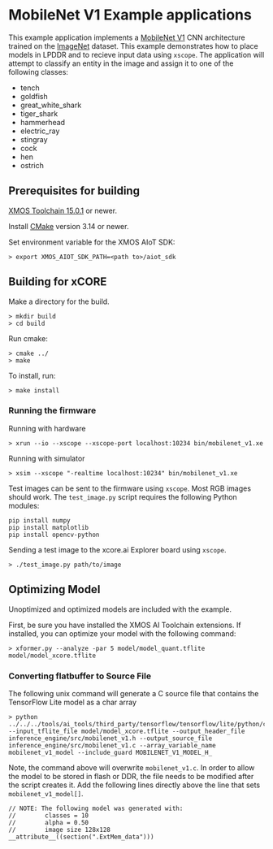 # MobileNet V1 Example applications

This example application implements a [MobileNet V1](https://arxiv.org/abs/1704.04861) CNN architecture trained on the [ImageNet](http://www.image-net.org/) dataset.  This example demonstrates how to place models in LPDDR and to recieve input data using `xscope`.  The application will attempt to classify an entity in the image and assign it to one of the following classes:

- tench
- goldfish
- great_white_shark
- tiger_shark
- hammerhead
- electric_ray
- stingray
- cock
- hen
- ostrich

## Prerequisites for building

[XMOS Toolchain 15.0.1](https://www.xmos.com/software/tools/) or newer.

Install [CMake](https://cmake.org/download/) version 3.14 or newer.

Set environment variable for the XMOS AIoT SDK:

    > export XMOS_AIOT_SDK_PATH=<path to>/aiot_sdk

## Building for xCORE

Make a directory for the build.

    > mkdir build
    > cd build

Run cmake:

    > cmake ../
    > make

To install, run:

    > make install

### Running the firmware

Running with hardware

    > xrun --io --xscope --xscope-port localhost:10234 bin/mobilenet_v1.xe

Running with simulator

    > xsim --xscope "-realtime localhost:10234" bin/mobilenet_v1.xe

Test images can be sent to the firmware using `xscope`.  Most RGB images should work.  The `test_image.py` script requires the following Python modules:

    pip install numpy
    pip install matplotlib
    pip install opencv-python

Sending a test image to the xcore.ai Explorer board using `xscope`.

    > ./test_image.py path/to/image

## Optimizing Model

Unoptimized and optimized models are included with the example.

First, be sure you have installed the XMOS AI Toolchain extensions.  If installed, you can optimize your model with the following command:

    > xformer.py --analyze -par 5 model/model_quant.tflite model/model_xcore.tflite

### Converting flatbuffer to Source File

The following unix command will generate a C source file that contains the TensorFlow Lite model as a char array

    > python ../../../tools/ai_tools/third_party/tensorflow/tensorflow/lite/python/convert_file_to_c_source.py --input_tflite_file model/model_xcore.tflite --output_header_file inference_engine/src/mobilenet_v1.h --output_source_file inference_engine/src/mobilenet_v1.c --array_variable_name mobilenet_v1_model --include_guard MOBILENET_V1_MODEL_H_

Note, the command above will overwrite `mobilenet_v1.c`.  In order to allow the model to be stored in flash or DDR, the file needs to be modified after the script creates it.  Add the following lines directly above the line that sets `mobilenet_v1_model[]`.

    // NOTE: The following model was generated with:
    //        classes = 10
    //        alpha = 0.50
    //        image size 128x128
    __attribute__((section(".ExtMem_data")))
